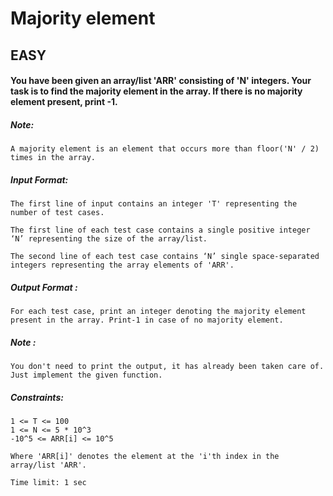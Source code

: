 # Majority element
## EASY
<div _ngcontent-serverapp-c188="" disableselect="" class="description prevent-select ng-star-inserted"><h4 id="you-have-been-given-an-array-list-39-arr-39-consisting-of-39-n-39-integers-your-task-is-to-find-the-majority-element-in-the-array-if-there-is-no-majority-element-present-print-1">You have been given an array/list 'ARR' consisting of 'N' integers. Your task is to find the majority element in the array. If there is no majority element present, print -1.</h4>

<h5 id="note">Note:</h5>

<pre><code>A majority element is an element that occurs more than floor('N' / 2) times in the array.
</code></pre>

<h5 id="input-format">Input Format:</h5>

<pre><code>The first line of input contains an integer 'T' representing the number of test cases.

The first line of each test case contains a single positive integer ‘N’ representing the size of the array/list.

The second line of each test case contains ‘N’ single space-separated integers representing the array elements of 'ARR'.
</code></pre>

<h5 id="output-format">Output Format :</h5>

<pre><code>For each test case, print an integer denoting the majority element present in the array. Print-1 in case of no majority element.
</code></pre>

<h5 id="note">Note :</h5>

<pre><code>You don't need to print the output, it has already been taken care of. Just implement the given function.
</code></pre>

<h5 id="constraints">Constraints:</h5>

<pre><code>1 &lt;= T &lt;= 100
1 &lt;= N &lt;= 5 * 10^3
-10^5 &lt;= ARR[i] &lt;= 10^5

Where 'ARR[i]' denotes the element at the 'i'th index in the array/list 'ARR'.

Time limit: 1 sec
</code></pre>
</div>
